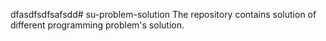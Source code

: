 dfasdfsdfsafsdd# su-problem-solution
The repository contains solution of different programming problem's solution. 
